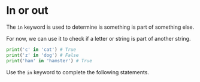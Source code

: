 # In or out

The `in` keyword is used to determine is something is part of something else. 

For now, we can use it to check if a letter or string is part of another string.

```python
print('c' in 'cat') # True
print('z' in 'dog') # False
print('ham' in 'hamster') # True
```

Use the `in` keyword to complete the following statements.